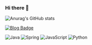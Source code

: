 ### Hi there 👋

<!--
**SOULIKK/SOULIKK** is a ✨ _special_ ✨ repository because its `README.md` (this file) appears on your GitHub profile.

Here are some ideas to get you started:

- 🔭 I’m currently working on ...
- 🌱 I’m currently learning ...
- 👯 I’m looking to collaborate on ...
- 🤔 I’m looking for help with ...
- 💬 Ask me about ...
- 📫 How to reach me: ...
- 😄 Pronouns: ...
- ⚡ Fun fact: ...
-->
![Anurag's GitHub stats](https://github-readme-stats.vercel.app/api?username=SOULIKK&show_icons=true&theme=radical)

	
  [![Blog Badge](http://img.shields.io/badge/-Tech%20blog-black?style=flat-square&logo=github&link=https://velog.io/@newnormal21)](https://velog.io/@newnormal21)
	
	
<img alt="Java" src="https://img.shields.io/badge/java-%23ED8B00.svg?style=for-the-badge&logo=java&logoColor=white"/>&nbsp;<img alt="Spring" src="https://img.shields.io/badge/spring-%236DB33F.svg?style=for-the-badge&logo=spring&logoColor=white"/>&nbsp;<img alt="JavaScript" src="https://img.shields.io/badge/javascript-%23323330.svg?style=for-the-badge&logo=javascript&logoColor=%23F7DF1E"/>&nbsp;<img alt="Python" src="https://img.shields.io/badge/python-%2314354C.svg?style=for-the-badge&logo=python&logoColor=white"/>
